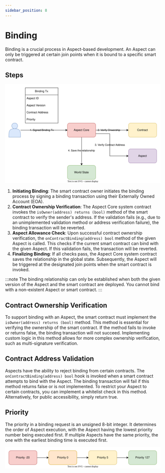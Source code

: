 ```yaml
---
sidebar_position: 8
---
```


# Binding

Binding is a crucial process in Aspect-based development. An Aspect can only be triggered at certain join points when it is bound to a specific smart contract.

## Steps

![Binding](./binding.svg)

1. **Initiating Binding**: The smart contract owner initiates the binding process by signing a binding transaction using their Externally Owned Account (EOA).
2. **Contract Ownership Verification**: The Aspect Core system contract invokes the `isOwner(address) returns (bool)` method of the smart contract to verify the sender's address. If the validation fails (e.g., due to an unimplemented validation method or address verification failure), the binding transaction will be reverted.
3. **Aspect Allowance Check**: Upon successful contract ownership verification, the `onContractBinding(address) bool` method of the given Aspect is called. This checks if the current smart contract can bind with the given Aspect. If this validation fails, the transaction will be reverted.
4. **Finalizing Binding**: If all checks pass, the Aspect Core system contract saves the relationship in the global state. Subsequently, the Aspect will be triggered at the designated join points when the smart contract is invoked.

:::note
The binding relationship can only be established when both the given version of the Aspect and the smart contract are deployed. You cannot bind with a non-existent Aspect or smart contract.
:::

## Contract Ownership Verification

To support binding with an Aspect, the smart contract must implement the `isOwner(address) returns (bool)` method. This method is essential for verifying the ownership of the smart contract. If the method fails to invoke or returns false, the binding transaction will not succeed. Implementing custom logic in this method allows for more complex ownership verification, such as multi-signature verification.

## Contract Address Validation

Aspects have the ability to reject binding from certain contracts. The `onContractBinding(address) bool` hook is invoked when a smart contract attempts to bind with the Aspect. The binding transaction will fail if this method returns false or is not implemented. To restrict your Aspect to certain contracts, you can implement a whitelist check in this method. Alternatively, for public accessibility, simply return true.

## Priority

The priority in a binding request is an unsigned 8-bit integer. It determines the order of Aspect execution, with the Aspect having the lowest priority number being executed first. If multiple Aspects have the same priority, the one with the earliest binding time is executed first.

![Aspect Execution Order Diagram](../binding/aspect-execution-order.svg)
